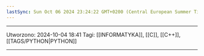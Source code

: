```yaml
---
lastSync: Sun Oct 06 2024 23:24:22 GMT+0200 (Central European Summer Time)
---
```

---
Utworzono: 2024-10-04 18:41
Tagi: [[INFORMATYKA]], [[C]], [[C++]], [[TAGS/PYTHON|PYTHON]]

---
